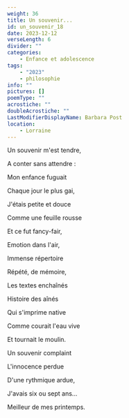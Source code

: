 ```yaml
---
weight: 36
title: Un souvenir...
id: un_souvenir_18
date: 2023-12-12
verseLength: 6
divider: ""
categories:
    - Enfance et adolescence
tags:
    - "2023"
    - philosophie
info: ""
pictures: []
poemType: ""
acrostiche: ""
doubleAcrostiche: ""
LastModifierDisplayName: Barbara Post
location:
    - Lorraine
---
```

Un souvenir m'est tendre,

A conter sans attendre :

Mon enfance fuguait

Chaque jour le plus gai,

J'étais petite et douce

Comme une feuille rousse

Et ce fut fancy-fair,

Emotion dans l'air,

Immense répertoire

Répété, de mémoire,

Les textes enchaînés

Histoire des aînés

Qui s'imprime native

Comme courait l'eau vive

Et tournait le moulin.

Un souvenir complaint

L'innocence perdue

D'une rythmique ardue,

J'avais six ou sept ans...

Meilleur de mes printemps.
